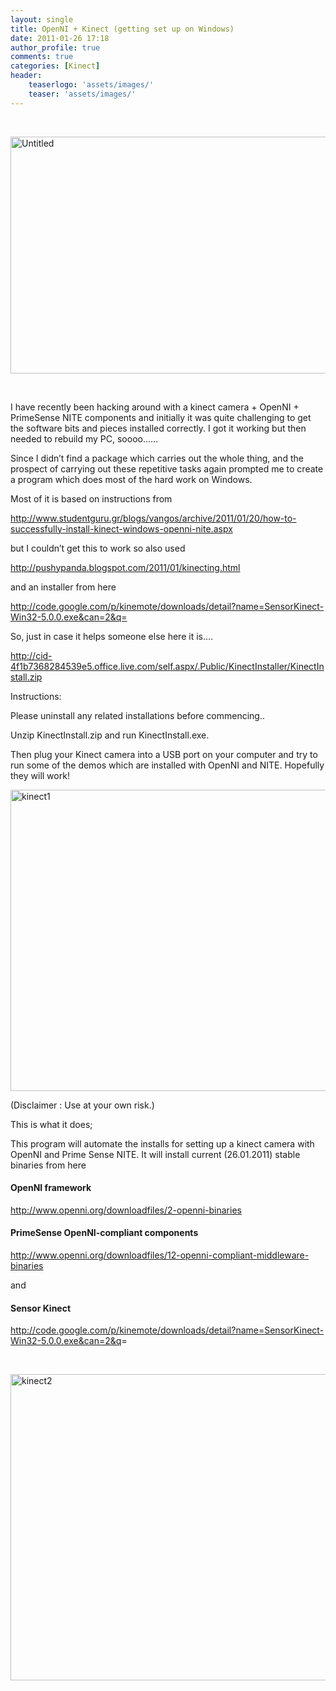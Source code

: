 ```yaml
---
layout: single
title: OpenNI + Kinect (getting set up on Windows)
date: 2011-01-26 17:18
author_profile: true
comments: true
categories: [Kinect]
header:
    teaserlogo: 'assets/images/'
    teaser: 'assets/images/'
---
```

<p>&#160;</p>  <p><a href="{{ site.baseurl }}/assets/images/2011/01/untitled.jpg"><img style="background-image:none;border-bottom:0;border-left:0;padding-left:0;padding-right:0;display:inline;border-top:0;border-right:0;padding-top:0;" title="Untitled" border="0" alt="Untitled" src="{{ site.baseurl }}/assets/images/2011/01/untitled_thumb.jpg" width="660" height="379" /></a></p>  <p>&#160;</p>  <p>I have recently been hacking around with a kinect camera + OpenNI + PrimeSense NITE components and initially it was quite challenging to get the software bits and pieces installed correctly. I got it working but then needed to rebuild my PC, soooo……</p>  <p>Since I didn’t find a package which carries out the whole thing, and the prospect of carrying out these repetitive tasks again prompted me to create a program which does most of the hard work on Windows. </p>  <p>Most of it is based on instructions from </p>  <p><a title="http://www.studentguru.gr/blogs/vangos/archive/2011/01/20/how-to-successfully-install-kinect-windows-openni-nite.aspx&#013;&#010;" href="http://www.studentguru.gr/blogs/vangos/archive/2011/01/20/how-to-successfully-install-kinect-windows-openni-nite.aspx">http://www.studentguru.gr/blogs/vangos/archive/2011/01/20/how-to-successfully-install-kinect-windows-openni-nite.aspx</a></p>  <p>but I couldn’t get this to work so also used </p>  <p><a title="http://pushypanda.blogspot.com/2011/01/kinecting.html" href="http://pushypanda.blogspot.com/2011/01/kinecting.html">http://pushypanda.blogspot.com/2011/01/kinecting.html</a></p>  <p>and an installer from here </p>  <p><a title="http://code.google.com/p/kinemote/downloads/detail?name=SensorKinect-Win32-5.0.0.exe&amp;can=2&amp;q=" href="http://code.google.com/p/kinemote/downloads/detail?name=SensorKinect-Win32-5.0.0.exe&amp;can=2&amp;q=">http://code.google.com/p/kinemote/downloads/detail?name=SensorKinect-Win32-5.0.0.exe&amp;can=2&amp;q=</a>    <br /></p>  <p>So, just in case it helps someone else here it is….</p>  <p><a title="http://cid-4f1b7368284539e5.office.live.com/self.aspx/.Public/KinectInstaller/KinectInstall.zip" href="http://cid-4f1b7368284539e5.office.live.com/self.aspx/.Public/KinectInstaller/KinectInstall.zip">http://cid-4f1b7368284539e5.office.live.com/self.aspx/.Public/KinectInstaller/KinectInstall.zip</a></p>  <p>Instructions:</p>  <p>Please uninstall any related installations before commencing..</p>  <p>Unzip KinectInstall.zip and run KinectInstall.exe. </p>  <p>Then plug your Kinect camera into a USB port on your computer and try to run some of the demos which are installed with OpenNI and NITE. Hopefully they will work!</p>  <p><a href="{{ site.baseurl }}/assets/images/2011/01/kinect1.png"><img style="background-image:none;border-bottom:0;border-left:0;padding-left:0;padding-right:0;display:inline;border-top:0;border-right:0;padding-top:0;" title="kinect1" border="0" alt="kinect1" src="{{ site.baseurl }}/assets/images/2011/01/kinect1_thumb.png" width="654" height="482" /></a></p>  <p>(Disclaimer : Use at your own risk.)</p>  <p>This is what it does;</p>  <p>This program will automate the installs for setting up a kinect camera with OpenNI and Prime Sense NITE. It will install current (26.01.2011) stable binaries from here </p>  <h4>OpenNI framework</h4>  <p><a href="http://www.openni.org/downloadfiles/2-openni-binaries">http://www.openni.org/downloadfiles/2-openni-binaries</a> </p>  <h4>PrimeSense OpenNI-compliant components </h4>  <p><a href="http://www.openni.org/downloadfiles/12-openni-compliant-middleware-binaries">http://www.openni.org/downloadfiles/12-openni-compliant-middleware-binaries</a> </p>  <p>and </p>  <h4>Sensor Kinect</h4>  <p><a href="http://code.google.com/p/kinemote/downloads/detail?name=SensorKinect-Win32-5.0.0.exe&amp;can=2&amp;q">http://code.google.com/p/kinemote/downloads/detail?name=SensorKinect-Win32-5.0.0.exe&amp;can=2&amp;q</a>= </p>  <p>&#160;</p>  <p><a href="{{ site.baseurl }}/assets/images/2011/01/kinect2.png"><img style="background-image:none;border-bottom:0;border-left:0;padding-left:0;padding-right:0;display:inline;border-top:0;border-right:0;padding-top:0;" title="kinect2" border="0" alt="kinect2" src="{{ site.baseurl }}/assets/images/2011/01/kinect2_thumb.png" width="654" height="490" /></a></p>
